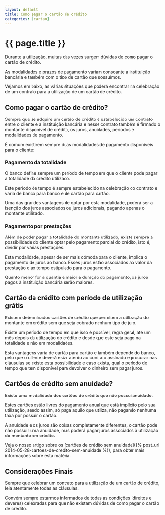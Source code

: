 ```yaml
---
layout: default
title: Como pagar o cartão de crédito
categories: [cartao]
---
```


# {{ page.title }}

Durante a utilização, muitas das vezes surgem dúvidas de como pagar o cartão de crédito.

As modalidades e prazos de pagamento variam consoante a instituição bancária e também com o tipo de cartão que possuímos.

Vejamos em baixo, as várias situações que poderá encontrar na celebração de um contrato para a utilização de um cartão de crédito.

## Como pagar o cartão de crédito?

Sempre que se adquire um cartão de crédito é estabelecido um contrato entre o cliente e a instituição bancária e nesse contrato também é firmado o montante disponível de crédito, os juros, anuidades, períodos e modalidades de pagamento.

É comum existirem sempre duas modalidades de pagamento disponíveis para o cliente:

### Pagamento da totalidade

O banco define sempre um período de tempo em que o cliente pode pagar a totalidade do crédito utilizado.

Este período de tempo é sempre estabelecido na celebração do contrato e varia de banco para banco e de cartão para cartão.

Uma das grandes vantagens de optar por esta modalidade, poderá ser a isenção dos juros associados ou juros adicionais, pagando apenas o montante utilizado.

### Pagamento por prestações

Além de poder pagar a totalidade do montante utilizado, existe sempre a possibilidade do cliente optar pelo pagamento parcial do crédito, isto é, dividir por várias prestações.

Esta modalidade, apesar de ser mais cómoda para o cliente, implica o pagamento de juros ao banco. Esses juros estão associados ao valor da prestação e ao tempo estipulado para o pagamento.

Quanto menor for a quantia e maior a duração do pagamento, os juros pagos à instituição bancária serão maiores.

## Cartão de crédito com período de utilização grátis

Existem determinados cartões de crédito que permitem a utilização do montante em crédito sem que seja cobrado nenhum tipo de juro.

Existe um período de tempo em que isso é possível, regra geral, até um mês depois da utilização do crédito e desde que este seja pago na totalidade e não em modalidades.

Esta vantagens varia de cartão para cartão e também depende do banco, pelo que o cliente deverá estar atento ao contrato assinado e procurar nas cláusulas se existe esta possibilidade e caso exista, qual o período de tempo que tem disponível para devolver o dinheiro sem pagar juros.

## Cartões de crédito sem anuidade?

Existe uma modalidade dos cartões de crédito que não possui anuidade.

Estes cartões estão livres do pagamento anual que está implícito pelo sua utilização, sendo assim, só paga aquilo que utiliza, não pagando nenhuma taxa por possuir o cartão.

A anuidade e os juros são coisas completamente diferentes, o cartão pode não possuir uma anuidade, mas poderá pagar juros associados à utilização do montante em crédito.

Veja o nosso artigo sobre os [cartões de crédito sem anuidade]({% post_url 2014-05-28-cartoes-de-credito-sem-anuidade %}), para obter mais informações sobre esta matéria.

## Considerações Finais

Sempre que celebrar um contrato para a utilização de um cartão de crédito, leia atentamente todas as cláusulas.

Convém sempre estarmos informados de todas as condições (direitos e deveres) celebradas para que não existam dúvidas de como pagar o cartão de crédito.
